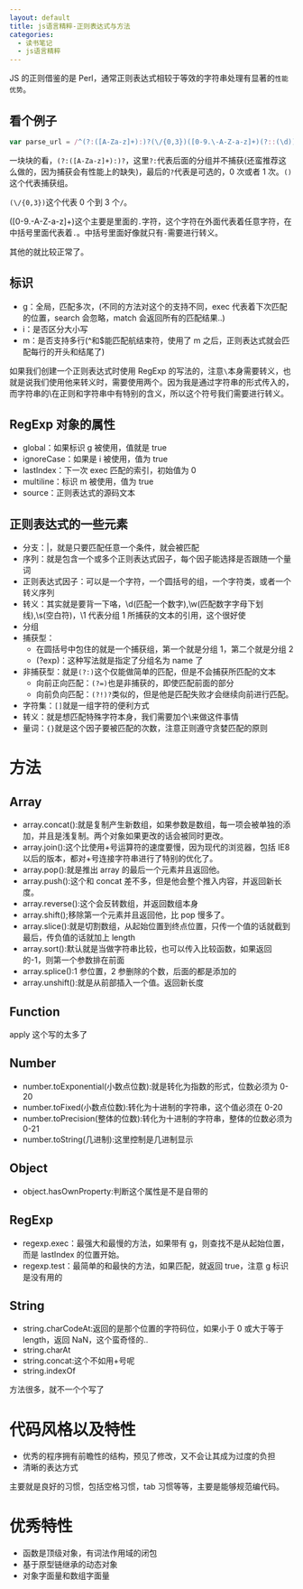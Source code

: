 ```yaml
---
layout: default
title: js语言精粹-正则表达式与方法
categories:
  - 读书笔记
  - js语言精粹
---
```


JS 的正则借鉴的是 Perl，通常正则表达式相较于等效的字符串处理有显著的`性能优势`。

## 看个例子

```javascript
var parse_url = /^(?:([A-Za-z]+):)?(\/{0,3})([0-9.\-A-Z-a-z]+)(?::(\d))?(?:\/([^?#]*))?(?:\?([^#]*))?(?:#(.*))?$/;
```

一块块的看，`(?:([A-Za-z]+):)?`，这里`?:`代表后面的分组并不捕获(还蛮推荐这么做的，因为捕获会有性能上的缺失)，最后的`?`代表是可选的，0 次或者 1 次。`()`这个代表捕获组。

`(\/{0,3})`这个代表 0 个到 3 个`/`。

([0-9.\-A-Z-a-z]+)这个主要是里面的`.`字符，这个字符在外面代表着任意字符，在中括号里面代表着`.`。中括号里面好像就只有`-`需要进行转义。

其他的就比较正常了。

## 标识

- g：全局，匹配多次，(不同的方法对这个的支持不同，exec 代表着下次匹配的位置，search 会忽略，match 会返回所有的匹配结果..)
- i：是否区分大小写
- m：是否支持多行(^和\$能匹配航结束符，使用了 m 之后，正则表达式就会匹配每行的开头和结尾了)

如果我们创建一个正则表达式时使用 RegExp 的写法的，注意`\`本身需要转义，也就是说我们使用他来转义时，需要使用两个。因为我是通过字符串的形式传入的，而字符串的\在正则和字符串中有特别的含义，所以这个符号我们需要进行转义。

## RegExp 对象的属性

- global：如果标识 g 被使用，值就是 true
- ignoreCase：如果是 i 被使用，值为 true
- lastIndex：下一次 exec 匹配的索引，初始值为 0
- multiline：标识 m 被使用，值为 true
- source：正则表达式的源码文本

## 正则表达式的一些元素

- 分支：|，就是只要匹配任意一个条件，就会被匹配
- 序列：就是包含一个或多个正则表达式因子，每个因子能选择是否跟随一个量词
- 正则表达式因子：可以是一个字符，一个圆括号的组，一个字符类，或者一个转义序列
- 转义：其实就是要背一下咯，\d(匹配一个数字),\w(匹配数字字母下划线),\s(空白符)，\1 代表分组 1 所捕获的文本的引用，这个很好使
- 分组
- 捕获型：
  - 在圆括号中包住的就是一个捕获组，第一个就是分组 1，第二个就是分组 2
  - (?<name>exp)：这种写法就是指定了分组名为 name 了
- 非捕获型：就是`(?:)`这个仅能做简单的匹配，但是不会捕获所匹配的文本
  - 向前正向匹配：`(?=)`也是非捕获的，即使匹配前面的部分
  - 向前负向匹配：`(?!)?`类似的，但是他是匹配失败才会继续向前进行匹配。
- 字符集：`[]`就是一组字符的便利方式
- 转义：就是想匹配特殊字符本身，我们需要加个\来做这件事情
- 量词：`{}`就是这个因子要被匹配的次数，注意正则遵守贪婪匹配的原则

# 方法

## Array

- array.concat():就是复制产生新数组，如果参数是数组，每一项会被单独的添加，并且是浅复制。两个对象如果更改的话会被同时更改。
- array.join():这个比使用+号运算符的速度要慢，因为现代的浏览器，包括 IE8 以后的版本，都对+号连接字符串进行了特别的优化了。
- array.pop():就是推出 array 的最后一个元素并且返回他。
- array.push():这个和 concat 差不多，但是他会整个推入内容，并返回新长度。
- array.reverse():这个会反转数组，并返回数组本身
- array.shift();移除第一个元素并且返回他，比 pop 慢多了。
- array.slice():就是切割数组，从起始位置到终点位置，只传一个值的话就截到最后，传负值的话就加上 length
- array.sort():默认就是当做字符串比较，也可以传入比较函数，如果返回的-1，则第一个参数排在前面
- array.splice():1 参位置，2 参删除的个数，后面的都是添加的
- array.unshift():就是从前部插入一个值。返回新长度

## Function

apply 这个写的太多了

## Number

- number.toExponential(小数点位数):就是转化为指数的形式，位数必须为 0-20
- number.toFixed(小数点位数):转化为十进制的字符串，这个值必须在 0-20
- number.toPrecision(整体的位数):转化为十进制的字符串，整体的位数必须为 0-21
- number.toString(几进制):这里控制是几进制显示

## Object

- object.hasOwnProperty:判断这个属性是不是自带的

## RegExp

- regexp.exec：最强大和最慢的方法，如果带有 g，则查找不是从起始位置，而是 lastIndex 的位置开始。
- regexp.test：最简单的和最快的方法，如果匹配，就返回 true，注意 g 标识是没有用的

## String

- string.charCodeAt:返回的是那个位置的字符码位，如果小于 0 或大于等于 length，返回 NaN，这个蛮奇怪的..
- string.charAt
- string.concat:这个不如用+号呢
- string.indexOf

方法很多，就不一个个写了

# 代码风格以及特性

- 优秀的程序拥有前瞻性的结构，预见了修改，又不会让其成为过度的负担
- 清晰的表达方式

主要就是良好的习惯，包括空格习惯，tab 习惯等等，主要是能够规范编代码。

# 优秀特性

- 函数是顶级对象，有词法作用域的闭包
- 基于原型链继承的动态对象
- 对象字面量和数组字面量
